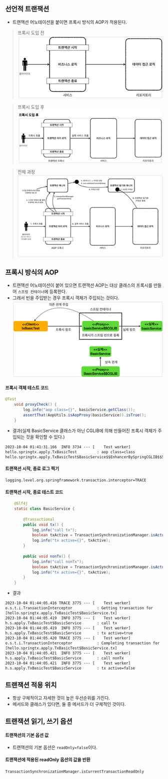 ## 선언적 트랜잭션

- 트랜잭션 어노테이션을 붙이면 프록시 방식의 AOP가 적용된다.
> 프록시 도입 전
![img_1.png](img_1.png)

> 프록시 도입 후
![img.png](img.png)

> 전체 과정
![img_2.png](img_2.png)

## 프록시 방식의 AOP

- 트랜잭션 어노테이션이 붙어 있으면 트랜잭션 AOP는 대상 클래스의 프록시를 만들어 `스프링 컨테이너`에 등록한다.
- 그래서 빈을 주입받는 경우 프록시 객체가 주입되는 것이다.
![img_3.png](img_3.png)

#### 프록시 객체 테스트 코드
```java
@Test
    void proxyCheck() {
        log.info("aop class={}", basicService.getClass());
        assertThat(AopUtils.isAopProxy(basicService)).isTrue();
    }
```
- 결과(실제 BasicService 클래스가 아닌 CGLIB에 의해 만들어진 프록시 객체가 주입되는 것을 확인할 수 있다.)
```text
2023-10-04 01:41:31.166  INFO 3734 --- [    Test worker] hello.springtx.apply.TxBasicTest         : aop class=class hello.springtx.apply.TxBasicTest$BasicService$$EnhancerBySpringCGLIB$$562e918
```

#### 트랜잭션 시작, 종료 로그 찍기
```properties
logging.level.org.springframework.transaction.interceptor=TRACE
```

#### 트랜잭션 시작, 종료 테스트 코드
```java
    @Slf4j
    static class BasicService {
        
        @Transactional
        public void tx() {
            log.info("call tx");
            boolean txActive = TransactionSynchronizationManager.isActualTransactionActive();
            log.info("tx active={}", txActive);
        }

        public void nonTx() {
            log.info("call nonTx");
            boolean txActive = TransactionSynchronizationManager.isActualTransactionActive();
            log.info("tx active={}", txActive);
        }
    }
```

- 결과
```text
2023-10-04 01:44:05.416 TRACE 3775 --- [    Test worker] o.s.t.i.TransactionInterceptor           : Getting transaction for [hello.springtx.apply.TxBasicTest$BasicService.tx]
2023-10-04 01:44:05.419  INFO 3775 --- [    Test worker] h.s.apply.TxBasicTest$BasicService       : call tx
2023-10-04 01:44:05.419  INFO 3775 --- [    Test worker] h.s.apply.TxBasicTest$BasicService       : tx active=true
2023-10-04 01:44:05.420 TRACE 3775 --- [    Test worker] o.s.t.i.TransactionInterceptor           : Completing transaction for [hello.springtx.apply.TxBasicTest$BasicService.tx]
2023-10-04 01:44:05.421  INFO 3775 --- [    Test worker] h.s.apply.TxBasicTest$BasicService       : call nonTx
2023-10-04 01:44:05.421  INFO 3775 --- [    Test worker] h.s.apply.TxBasicTest$BasicService       : tx active=false
```

## 트랜잭션 적용 위치

- 항상 구체적이고 자세한 것이 높은 우선순위를 가진다.
- 메서드와 클래스가 있다면, 둘 중 메서드가 더 구체적인 것이다.

## 트랜잭션 읽기, 쓰기 옵션

#### 트랜잭션의 기본 옵션 값
- 트랜잭션의 기본 옵션은 `readOnly=false`이다.

#### 트랜잭션에 적용된 readOnly 옵션의 값을 반환
`TransactionSynchronizationManager.isCurrentTransactionReadOnly`